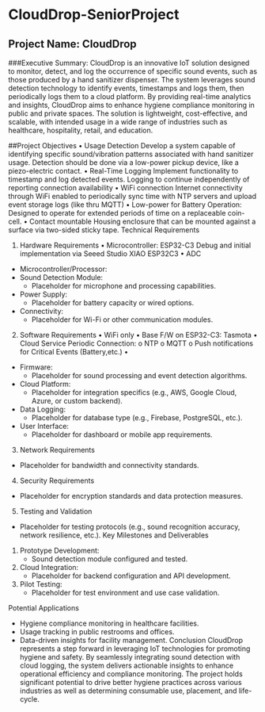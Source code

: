 # CloudDrop-SeniorProject

## Project Name: CloudDrop

###Executive Summary: 
CloudDrop is an innovative IoT solution designed to monitor, detect, and log the occurrence of specific sound events, such as those produced by a hand sanitizer dispenser.  The system leverages sound detection technology to identify events, timestamps and logs them, then periodically logs them to a cloud platform.  By providing real-time analytics and insights, CloudDrop aims to enhance hygiene compliance monitoring in public and private spaces.  The solution is lightweight, cost-effective, and scalable, with intended usage in a wide range of industries such as healthcare, hospitality, retail, and education.

##Project Objectives
•	Usage Detection
Develop a system capable of identifying specific sound/vibration patterns associated with hand sanitizer usage.  Detection should be done via a low-power pickup device, like a piezo-electric contact.
•	Real-Time Logging
Implement functionality to timestamp and log detected events.  Logging to continue independently of reporting connection availability 
•	WiFi connection
Internet connectivity through WiFi enabled to periodically sync time with NTP servers and upload event storage logs (like thru MQTT)
•	Low-power for Battery Operation:
Designed to operate for extended periods of time on a replaceable coin-cell.
•	Contact mountable
Housing enclosure that can be mounted against a surface via two-sided sticky tape.
Technical Requirements
1. Hardware Requirements
•	Microcontroller:   ESP32-C3
Debug and initial implementation via Seeed Studio XIAO ESP32C3
•	ADC 

- Microcontroller/Processor:
- Sound Detection Module:
  - Placeholder for microphone and processing capabilities.
- Power Supply:
  - Placeholder for battery capacity or wired options.
- Connectivity:
  - Placeholder for Wi-Fi or other communication modules.
2. Software Requirements
•	WiFi only
•	Base F/W on ESP32-C3:    Tasmota
•	Cloud Service Periodic Connection:
o	NTP
o	MQTT
o	Push notifications for Critical Events (Battery,etc.)
•	
- Firmware:
  - Placeholder for sound processing and event detection algorithms.
- Cloud Platform:
  - Placeholder for integration specifics (e.g., AWS, Google Cloud, Azure, or custom backend).
- Data Logging:
  - Placeholder for database type (e.g., Firebase, PostgreSQL, etc.).
- User Interface:
  - Placeholder for dashboard or mobile app requirements.
3. Network Requirements
- Placeholder for bandwidth and connectivity standards.
4. Security Requirements
- Placeholder for encryption standards and data protection measures.
5. Testing and Validation
- Placeholder for testing protocols (e.g., sound recognition accuracy, network resilience, etc.).
Key Milestones and Deliverables
1. Prototype Development:
   - Sound detection module configured and tested.
2. Cloud Integration:
   - Placeholder for backend configuration and API development.
4. Pilot Testing:
   - Placeholder for test environment and use case validation.

Potential Applications
- Hygiene compliance monitoring in healthcare facilities.
- Usage tracking in public restrooms and offices.
- Data-driven insights for facility management.
Conclusion
CloudDrop represents a step forward in leveraging IoT technologies for promoting hygiene and safety. By seamlessly integrating sound detection with cloud logging, the system delivers actionable insights to enhance operational efficiency and compliance monitoring. The project holds significant potential to drive better hygiene practices across various industries as well as determining consumable use, placement, and life-cycle.
